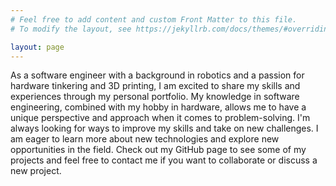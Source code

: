 ```yaml
---
# Feel free to add content and custom Front Matter to this file.
# To modify the layout, see https://jekyllrb.com/docs/themes/#overriding-theme-defaults

layout: page
---
```


As a software engineer with a background in robotics and a passion for hardware tinkering and 3D printing, I am excited to share my skills and experiences through my personal portfolio. My knowledge in software engineering, combined with my hobby in hardware, allows me to have a unique perspective and approach when it comes to problem-solving. I'm always looking for ways to improve my skills and take on new challenges. I am eager to learn more about new technologies and explore new opportunities in the field. Check out my GitHub page to see some of my projects and feel free to contact me if you want to collaborate or discuss a new project.